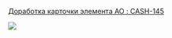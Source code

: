 [Доработка карточки элемента АО : CASH-145](https://yt.surgutneftegas.ru:4443/issue/CASH-145)

![](msedge_HRft0F3lkm.png)


